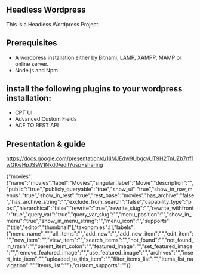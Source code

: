 ## Headless Wordpress

This is a Headless Wordpress Project:

## Prerequisites

* A wordpress installation either by Bitnami, LAMP, XAMPP, MAMP or online server.
* Node.js and Npm


## install the following plugins to your wordpress installation:

* CPT UI
* Advanced Custom Fields
* ACF TO REST API


## Presentation & guide

https://docs.google.com/presentation/d/1jIMJEdw9UbgcvUT9H2TnUZb7rff1wGKwHpJSsW1Nkd0/edit?usp=sharing


{"movies":{"name":"movies","label":"Movies","singular_label":"Movie","description":"","public":"true","publicly_queryable":"true","show_ui":"true","show_in_nav_menus":"true","show_in_rest":"true","rest_base":"movies","has_archive":"false","has_archive_string":"","exclude_from_search":"false","capability_type":"post","hierarchical":"false","rewrite":"true","rewrite_slug":"","rewrite_withfront":"true","query_var":"true","query_var_slug":"","menu_position":"","show_in_menu":"true","show_in_menu_string":"","menu_icon":"","supports":["title","editor","thumbnail"],"taxonomies":[],"labels":{"menu_name":"","all_items":"","add_new":"","add_new_item":"","edit_item":"","new_item":"","view_item":"","search_items":"","not_found":"","not_found_in_trash":"","parent_item_colon":"","featured_image":"","set_featured_image":"","remove_featured_image":"","use_featured_image":"","archives":"","insert_into_item":"","uploaded_to_this_item":"","filter_items_list":"","items_list_navigation":"","items_list":""},"custom_supports":""}}

